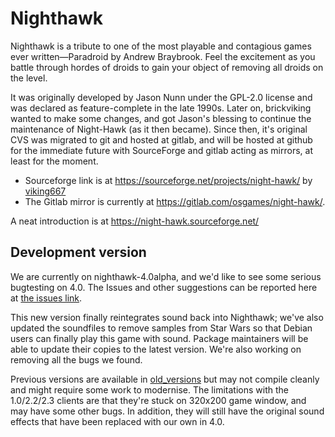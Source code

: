 # Nighthawk

Nighthawk is a tribute to one of the most playable and contagious games ever written—Paradroid by Andrew Braybrook. Feel the excitement as you battle through hordes of droids to gain your object of removing all droids on the level.

It was originally developed by Jason Nunn under the GPL-2.0 license and was declared as feature-complete in the late 1990s. Later on, brickviking wanted to make some changes, and got Jason's blessing to continue the maintenance of Night-Hawk (as it then became). Since then, it's original CVS was migrated to git and hosted at gitlab, and will be hosted at github for the immediate future with SourceForge and gitlab acting as mirrors, at least for the moment.

* Sourceforge link is at https://sourceforge.net/projects/night-hawk/ by [viking667](http://sourceforge.net/users/viking667) 
* The Gitlab mirror is currently at https://gitlab.com/osgames/night-hawk/.

A neat introduction is at https://night-hawk.sourceforge.net/

## Development version

We are currently on nighthawk-4.0alpha, and we'd like to see some serious bugtesting on 4.0. The Issues and other suggestions can be reported here at [the issues link](https://github.com/brickviking/night-hawk/issues).

This new version finally reintegrates sound back into Nighthawk; we've also updated the soundfiles to remove samples from Star Wars so that Debian users can finally play this game with sound.  Package maintainers will be able to update their copies to the latest version. We're also working on removing all the bugs we found.

Previous versions are available in [old_versions](old_versions/) but may not compile cleanly and might require some work to modernise. The limitations with the 1.0/2.2/2.3 clients are that they're stuck on 320x200 game window, and may have some other bugs. In addition, they will still have the original sound effects that have been replaced with our own in 4.0.
